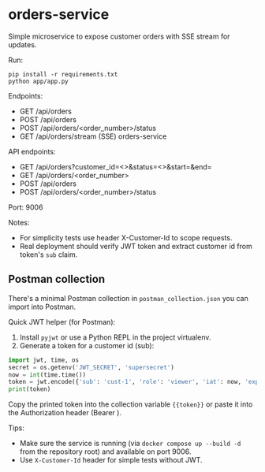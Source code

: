 orders-service
=================

Simple microservice to expose customer orders with SSE stream for updates.

Run:

    pip install -r requirements.txt
    python app/app.py

Endpoints:
- GET /api/orders
- POST /api/orders
- POST /api/orders/<order_number>/status
- GET /api/orders/stream (SSE)
orders-service

API endpoints:
- GET /api/orders?customer_id=<>&status=<>&start=<iso>&end=<iso>
- GET /api/orders/<order_number>
- POST /api/orders
- POST /api/orders/<order_number>/status

Port: 9006

Notes:
- For simplicity tests use header X-Customer-Id to scope requests.
- Real deployment should verify JWT token and extract customer id from token's `sub` claim.

Postman collection
------------------

There's a minimal Postman collection in `postman_collection.json` you can import into Postman.

Quick JWT helper (for Postman):

1. Install `pyjwt` or use a Python REPL in the project virtualenv.
2. Generate a token for a customer id (sub):

```python
import jwt, time, os
secret = os.getenv('JWT_SECRET', 'supersecret')
now = int(time.time())
token = jwt.encode({'sub': 'cust-1', 'role': 'viewer', 'iat': now, 'exp': now + 3600}, secret, algorithm='HS256')
print(token)
```

Copy the printed token into the collection variable `{{token}}` or paste it into the Authorization header (Bearer <token>).

Tips:
- Make sure the service is running (via `docker compose up --build -d` from the repository root) and available on port 9006.
- Use `X-Customer-Id` header for simple tests without JWT.
